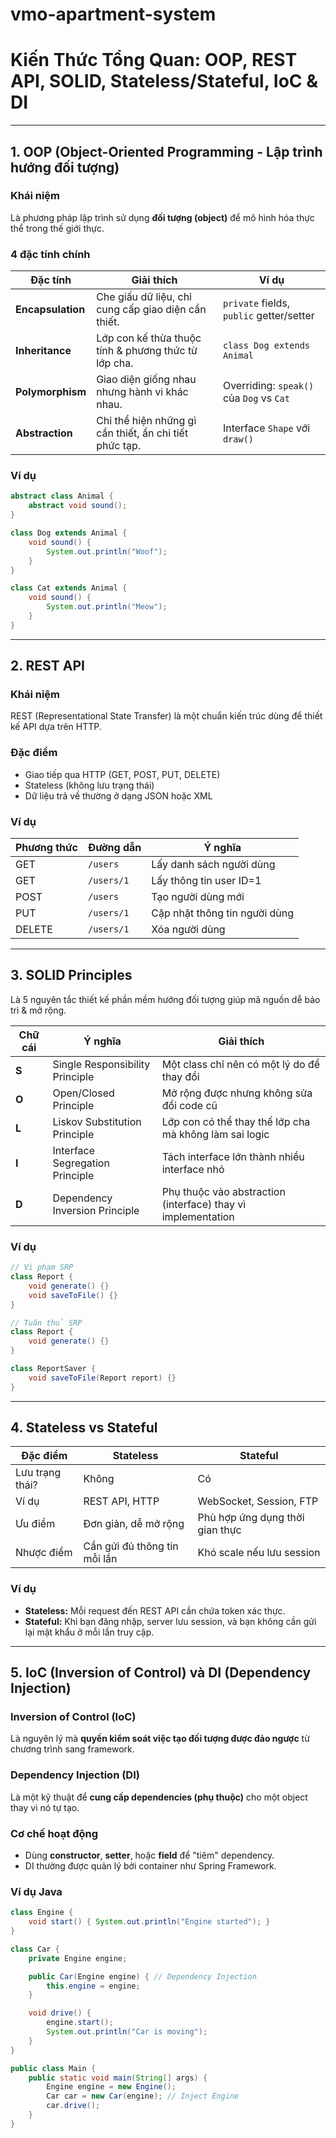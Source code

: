 # vmo-apartment-system

# Kiến Thức Tổng Quan: OOP, REST API, SOLID, Stateless/Stateful, IoC & DI

---

## 1. OOP (Object-Oriented Programming - Lập trình hướng đối tượng)

### Khái niệm

Là phương pháp lập trình sử dụng **đối tượng (object)** để mô hình hóa thực thể trong thế giới thực.

### 4 đặc tính chính

| Đặc tính          | Giải thích                                             | Ví dụ                                    |
| ----------------- | ------------------------------------------------------ | ---------------------------------------- |
| **Encapsulation** | Che giấu dữ liệu, chỉ cung cấp giao diện cần thiết.    | `private` fields, `public` getter/setter |
| **Inheritance**   | Lớp con kế thừa thuộc tính & phương thức từ lớp cha.   | `class Dog extends Animal`               |
| **Polymorphism**  | Giao diện giống nhau nhưng hành vi khác nhau.          | Overriding: `speak()` của `Dog` vs `Cat` |
| **Abstraction**   | Chỉ thể hiện những gì cần thiết, ẩn chi tiết phức tạp. | Interface `Shape` với `draw()`           |

### Ví dụ

```java
abstract class Animal {
    abstract void sound();
}

class Dog extends Animal {
    void sound() {
        System.out.println("Woof");
    }
}

class Cat extends Animal {
    void sound() {
        System.out.println("Meow");
    }
}
```

---

## 2. REST API

### Khái niệm

REST (Representational State Transfer) là một chuẩn kiến trúc dùng để thiết kế API dựa trên HTTP.

### Đặc điểm

* Giao tiếp qua HTTP (GET, POST, PUT, DELETE)
* Stateless (không lưu trạng thái)
* Dữ liệu trả về thường ở dạng JSON hoặc XML

### Ví dụ

| Phương thức | Đường dẫn  | Ý nghĩa                       |
| ----------- | ---------- | ----------------------------- |
| GET         | `/users`   | Lấy danh sách người dùng      |
| GET         | `/users/1` | Lấy thông tin user ID=1       |
| POST        | `/users`   | Tạo người dùng mới            |
| PUT         | `/users/1` | Cập nhật thông tin người dùng |
| DELETE      | `/users/1` | Xóa người dùng                |

---

## 3. SOLID Principles

Là 5 nguyên tắc thiết kế phần mềm hướng đối tượng giúp mã nguồn dễ bảo trì & mở rộng.

| Chữ cái | Ý nghĩa                         | Giải thích                                                   |
| ------- | ------------------------------- | ------------------------------------------------------------ |
| **S**   | Single Responsibility Principle | Một class chỉ nên có một lý do để thay đổi                   |
| **O**   | Open/Closed Principle           | Mở rộng được nhưng không sửa đổi code cũ                     |
| **L**   | Liskov Substitution Principle   | Lớp con có thể thay thế lớp cha mà không làm sai logic       |
| **I**   | Interface Segregation Principle | Tách interface lớn thành nhiều interface nhỏ                 |
| **D**   | Dependency Inversion Principle  | Phụ thuộc vào abstraction (interface) thay vì implementation |

### Ví dụ

```java
// Vi phạm SRP
class Report {
    void generate() {}
    void saveToFile() {}
}

// Tuân thủ SRP
class Report {
    void generate() {}
}

class ReportSaver {
    void saveToFile(Report report) {}
}
```

---

## 4. Stateless vs Stateful

| Đặc điểm        | Stateless                    | Stateful                        |
| --------------- |------------------------------|---------------------------------|
| Lưu trạng thái? | Không                        |  Có                             |
| Ví dụ           | REST API, HTTP               | WebSocket, Session, FTP         |
| Ưu điểm         | Đơn giản, dễ mở rộng         | Phù hợp ứng dụng thời gian thực |
| Nhược điểm      | Cần gửi đủ thông tin mỗi lần | Khó scale nếu lưu session       |

### Ví dụ

* **Stateless:** Mỗi request đến REST API cần chứa token xác thực.
* **Stateful:** Khi bạn đăng nhập, server lưu session, và bạn không cần gửi lại mật khẩu ở mỗi lần truy cập.

---

## 5. IoC (Inversion of Control) và DI (Dependency Injection)

### Inversion of Control (IoC)

Là nguyên lý mà **quyền kiểm soát việc tạo đối tượng được đảo ngược** từ chương trình sang framework.

### Dependency Injection (DI)

Là một kỹ thuật để **cung cấp dependencies (phụ thuộc)** cho một object thay vì nó tự tạo.

### Cơ chế hoạt động

* Dùng **constructor**, **setter**, hoặc **field** để "tiêm" dependency.
* DI thường được quản lý bởi container như Spring Framework.

### Ví dụ Java

```java
class Engine {
    void start() { System.out.println("Engine started"); }
}

class Car {
    private Engine engine;

    public Car(Engine engine) { // Dependency Injection
        this.engine = engine;
    }

    void drive() {
        engine.start();
        System.out.println("Car is moving");
    }
}

public class Main {
    public static void main(String[] args) {
        Engine engine = new Engine();
        Car car = new Car(engine); // Inject Engine
        car.drive();
    }
}
```
